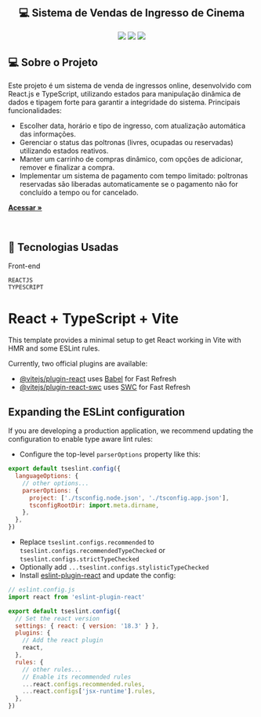 <h2 align="center"> 💻 Sistema de Vendas de Ingresso de Cinema </h2> 

<p align="center">
  

  <img max-width="auto" height="auto"  src="https://github.com/user-attachments/assets/853e835c-cfc1-49bc-b0fc-a5128468dbf3">
  <img max-width="auto" height="auto"  src="https://github.com/user-attachments/assets/14362e58-ba72-4050-8bf5-7cb39f826777">
  <img max-width="auto" height="auto"  src="https://github.com/user-attachments/assets/0acaa67b-b91d-4e77-b952-77523495a0cf">


</p> 



## 💻  Sobre o Projeto

Este projeto é um sistema de venda de ingressos online, desenvolvido com React.js e TypeScript, utilizando estados para manipulação dinâmica de dados e tipagem forte para garantir a integridade do sistema. Principais funcionalidades:

- Escolher data, horário e tipo de ingresso, com atualização automática das informações.
- Gerenciar o status das poltronas (livres, ocupadas ou reservadas) utilizando estados reativos.
- Manter um carrinho de compras dinâmico, com opções de adicionar, remover e finalizar a compra.
- Implementar um sistema de pagamento com tempo limitado: poltronas reservadas são liberadas automaticamente se o pagamento não for concluído a tempo ou for cancelado.
  
  
<a href="https://sistema-ingresso-cinema.netlify.app/" target="_blank"><strong>Acessar »</strong></a>

<br>


## :rocket: Tecnologias Usadas


Front-end 
```
REACTJS
TYPESCRIPT
```









# React + TypeScript + Vite

This template provides a minimal setup to get React working in Vite with HMR and some ESLint rules.

Currently, two official plugins are available:

- [@vitejs/plugin-react](https://github.com/vitejs/vite-plugin-react/blob/main/packages/plugin-react/README.md) uses [Babel](https://babeljs.io/) for Fast Refresh
- [@vitejs/plugin-react-swc](https://github.com/vitejs/vite-plugin-react-swc) uses [SWC](https://swc.rs/) for Fast Refresh

## Expanding the ESLint configuration

If you are developing a production application, we recommend updating the configuration to enable type aware lint rules:

- Configure the top-level `parserOptions` property like this:

```js
export default tseslint.config({
  languageOptions: {
    // other options...
    parserOptions: {
      project: ['./tsconfig.node.json', './tsconfig.app.json'],
      tsconfigRootDir: import.meta.dirname,
    },
  },
})
```

- Replace `tseslint.configs.recommended` to `tseslint.configs.recommendedTypeChecked` or `tseslint.configs.strictTypeChecked`
- Optionally add `...tseslint.configs.stylisticTypeChecked`
- Install [eslint-plugin-react](https://github.com/jsx-eslint/eslint-plugin-react) and update the config:

```js
// eslint.config.js
import react from 'eslint-plugin-react'

export default tseslint.config({
  // Set the react version
  settings: { react: { version: '18.3' } },
  plugins: {
    // Add the react plugin
    react,
  },
  rules: {
    // other rules...
    // Enable its recommended rules
    ...react.configs.recommended.rules,
    ...react.configs['jsx-runtime'].rules,
  },
})
```
